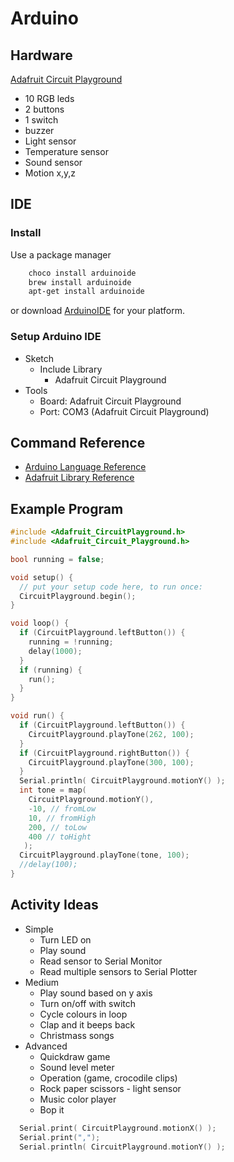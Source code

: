 Arduino
=======


Hardware
--------

[Adafruit Circuit Playground](https://www.adafruit.com/product/3000)
* 10 RGB leds
* 2 buttons
* 1 switch
* buzzer
* Light sensor
* Temperature sensor
* Sound sensor
* Motion x,y,z


IDE
---

### Install

Use a package manager

```bash
    choco install arduinoide
    brew install arduinoide
    apt-get install arduinoide
```

or download [ArduinoIDE](https://www.arduino.cc/en/Main/Software) for your platform.


### Setup Arduino IDE

* Sketch
    * Include Library
        * Adafruit Circuit Playground
* Tools
    * Board: Adafruit Circuit Playground
    * Port: COM3 (Adafruit Circuit Playground)


Command Reference
------------------

* [Arduino Language Reference](https://www.arduino.cc/reference/en/)
* [Adafruit Library Reference](https://github.com/adafruit/Adafruit_CircuitPlayground/blob/master/Adafruit_Circuit_Playground.h)


Example Program
---------------

```c++
#include <Adafruit_CircuitPlayground.h>
#include <Adafruit_Circuit_Playground.h>

bool running = false;

void setup() {
  // put your setup code here, to run once:
  CircuitPlayground.begin();
}

void loop() {
  if (CircuitPlayground.leftButton()) {
    running = !running;
    delay(1000);
  }
  if (running) {
    run();
  }
}

void run() {
  if (CircuitPlayground.leftButton()) {
    CircuitPlayground.playTone(262, 100);
  }
  if (CircuitPlayground.rightButton()) {
    CircuitPlayground.playTone(300, 100);
  }
  Serial.println( CircuitPlayground.motionY() );
  int tone = map(
    CircuitPlayground.motionY(),
    -10, // fromLow
    10, // fromHigh
    200, // toLow
    400 // toHight
   );
  CircuitPlayground.playTone(tone, 100);
  //delay(100);
}
```

Activity Ideas
--------------

* Simple
    * Turn LED on
    * Play sound
    * Read sensor to Serial Monitor
    * Read multiple sensors to Serial Plotter
* Medium
    * Play sound based on y axis
    * Turn on/off with switch
    * Cycle colours in loop
    * Clap and it beeps back
    * Christmass songs
* Advanced
    * Quickdraw game
    * Sound level meter
    * Operation (game, crocodile clips)
    * Rock paper scissors - light sensor
    * Music color player
    * Bop it


```c++
  Serial.print( CircuitPlayground.motionX() );
  Serial.print(",");
  Serial.println( CircuitPlayground.motionY() );
```